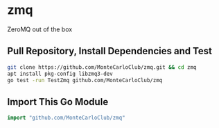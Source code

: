 # zmq
ZeroMQ out of the box

## Pull Repository, Install Dependencies and Test
```bash
git clone https://github.com/MonteCarloClub/zmq.git && cd zmq
apt install pkg-config libzmq3-dev
go test -run TestZmq github.com/MonteCarloClub/zmq
```

## Import This Go Module
```go
import "github.com/MonteCarloClub/zmq"
```
